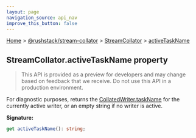 ```yaml
---
layout: page
navigation_source: api_nav
improve_this_button: false
---
```



[Home](./index.md) &gt; [@rushstack/stream-collator](./stream-collator.md) &gt; [StreamCollator](./stream-collator.streamcollator.md) &gt; [activeTaskName](./stream-collator.streamcollator.activetaskname.md)

## StreamCollator.activeTaskName property

> This API is provided as a preview for developers and may change based on feedback that we receive. Do not use this API in a production environment.
>

For diagnostic purposes, returns the [CollatedWriter.taskName](./stream-collator.collatedwriter.taskname.md) for the currently active writer, or an empty string if no writer is active.

<b>Signature:</b>

```typescript
get activeTaskName(): string;
```
